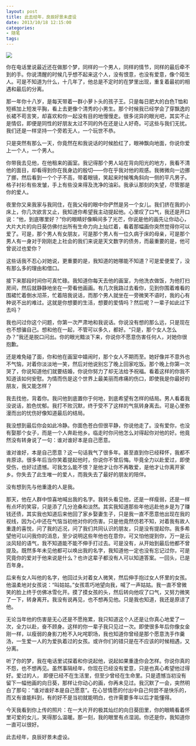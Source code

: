 ```yaml
---
layout: post
title: 此去经年，良辰好景未虚设
date: 2013/10/18 12:15:00
categories: 
- 随笔
tags: 
---
```


![][1] 

你在电话里说最近还在做那个梦，同样的一个男人，同样的情节，同样的最后牵不到的手。你说清醒的时候几乎想不起来这个人，没有恨意，也没有爱意，像个陌生人。可是不知道为什么，十几年了，他总是不定时的在梦里出现，重复着最初的相遇和最后的分离。

那一年你十八岁，是每天带着一群小萝卜头的孩子王。只是每日肥大的白色T恤和短裤加上短发平胸，看上去更像个清秀的小男生。那个时候我已经学会了穿飘逸的长裙不苟言笑，却喜欢和你一起没有目的地慢慢走。很多诧异的眼光吧，其实不止是情侣，即便是同性的好朋友太过不同的外在还是让人好奇。可这些与我们无扰。我们还是一样坚持一个旁若无人，一个玩世不恭。

只是突然有那么一天，你竟然在和我说话的时候脸红了，眼神飘向地面，你说你爱上一个人，一个男人。

你带我去见他，在他租来的画室。我记得那个男人站在背向阳光的地方，我看不清他的面目，却看得到你在我身边的殷切——你在乎我对他的观感。我微微向一边挪了挪，然后看到一个个子不高，带着眼镜，笑起来时候嘴角斜向一侧的平凡男子。格子衬衫有些发皱，手上有些没来得及洗净的油彩。我承认那刻的失望，尽管那是你的爱人。

夜里你又来我家与我同住，在我父母的眼中你俨然是另一个女儿。我们挤在我的小床上，你几次欲言又止，我知道你希望我主动提起他。心里叹了口气，我还是开口说：“他，到底哪里好？”你的眼睛好像瞬间多了光芒，你说是他的画先让你动心，大片大片的向日葵仿佛付出所有生命力向上灿烂着，看着那幅画你突然觉得你可以爱了。可是，那个男人有女朋友，可是那个男人有一位久病于床的母亲，可是那个男人有一身对于刚刚走上社会的我们来说是天文数字的债务，而最重要的是，他可曾说过也爱你？

这些话我不忍心对她说，更重要的是，我知道的她哪能不知道？可是爱便爱了，没有那么多的理由和借口。

接下来那段时间你可真忙碌。我知道你每天去他的画室，为他洗衣做饭，为他打扫房间，然后就静静地坐在一旁看他画画。有几次我路过去看你，见到你围着难看的围裙忙着倒水沏茶，忙着陪我说话，而那个男人就坐在一旁微笑不语时，我的心有种说不出的难过。这就是你想要的生活，想要的爱情吗？然后呢？一辈子如此过下去吗？

我也问过你这个问题，你第一次严肃地和我说话。你说没有想的那么远，只是现在也不想骗自己。想和他在一起，不管可以多久，都好。“只是，那个女人怎么办？”我还是脱口问出。你的眼光黯淡下来，你说你不愿意伤害任何人，对她你很抱歉。

还是难免碰了面，你和他在画室中嬉闹时，那个女人不期而至。她好像并不意外也不气恼，对着你淡淡地一笑，然后对他说别忘了晚上回家吃饭。那个晚上你第一次哭了，你说知道他们就要结婚，你说你努力了却无法给予祝福。看着这样的你我不知道该如何安慰。为情而伤是这个世界上最美丽而疼痛的伤口，即使我是你最好的朋友，我又能怎样？

我去找他，背着你。我问他到底置你于何地，到底希望有怎样的结局。男人看着我没说话，脸色忧郁。我打不败沉默，终于受不了这样的气氛转身离去。可是心里弥漫而出的忧伤好像知道最后的结局。

我没想到最后你会如此冷静。你面色苍白但很平静，你说他走了。没有爱你，也没有娶那个女子，而是一个人奔赴他乡。临走时你问他怎么对得起你对他的好。他竟然没有转身说了一句：谁对谁好本是自己愿意。

谁对谁好，本是自己愿意？这一句话我气了很多年。甚至直到你已经释怀，我都不肯原谅。很多年后当你笑着提起他时，你说你不曾后悔。毕竟全力以赴爱过，即使受伤，也好过遗憾。可我怎么能不恨？是他才让你不再敢爱，是他才让你离开家乡。你失去了此生唯一的爱人，而我失去了最好的朋友的陪伴。

没有想到先与他重逢的人是我。

那天，他在人群中惊喜地喊出我的名字。我转头看见他，还是一样瘦弱，还是一样有点坏的笑容，只是添了几分沧桑和淡然。其实我知道那些年他远赴他乡是为了赚钱还债，其实我也知道后来他回了家乡娶妻生子，只是我一直不愿意他出现在我的视线，因为心中还在气恼当初他对你的伤害。只是他竟然仿若不知，对着我有故人重逢的喜悦，问了我的近况，问了我们共同认识的朋友，只是没有提起你。我多希望他可以问我你的消息，至少说明这些年他也在意你，可又怕他提到你，万一是云淡风轻的语气，我不知道能不能不伸手打过去。可是没有，从开始到最后他都不曾提及。既然多年未见他都可以唤出我的名字，我知道他一定也没有忘记过你，可是究竟你的爱对于他来说是什么？也许这辈子都没有人可以知道答案。一回头，已是百年身。

后来有女人叫他的名字，他回过头对着女人微笑，然后伸手抱过女人怀里的女孩。他温柔地对女孩说：“叫姑姑。”女孩乖巧地望向我，喊了一声姑姑。我一直不曾微笑的脸上终于仿佛冰雪化开。摸了摸女孩的头，然后转向他叹了口气，又努力微笑了一下，转身离开。我没有说再见，也不想再见他。只是我也知道，我还是原谅了他。

无论当年他的伤害是无心还是不愿拖累，我只知道这个人还是让你真心地爱了一次，全力以赴，奋不顾身。这样的你一辈子我只见过一次。即使很多年后你像女金刚一样，以瘦弱的身影刀枪不入叱咤职场，我也知道你曾经是那个愿意洗手作羹汤，一生爱一人的为爱执着过的女孩。或许你们的错只是在不应该的时候相遇，又分离。

听了你的梦，我在电话里试探着和你说起他，说起如果重逢你会怎样。你说你真的不怨，也不想再见。虽然事隔经年，你现在已经没有爱意，只是也真心希望他过得好。爱过的人， 即便已经不在生活里，但至少曾经在生命里。只是遗憾当初没有留下一幅他画的向日葵，那样让你动心的画，你再未见过。我沉默了一会，突然明白了那句：“谁对谁好本是自己愿意”。在心甘情愿的付出中自己何尝不是快乐的，而又有谁能料到，有的好不是当初就能明白，也许需要多年以后才能懂得。

今天我看到你上传的照片：在一大片开的极其灿烂的向日葵田里，你的眼睛看着怀里可爱的女儿，笑得那么温暖。那一刻，我的眼里有点湿润。你还是你，我知道你一直可以很好。

此去经年，良辰好景未虚设。

[1]: https://ww2.sinaimg.cn/large/006tNc79gw1f5117he1fkj30cs075gmk
